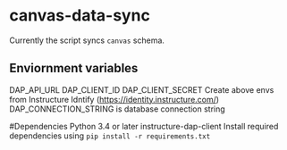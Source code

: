 # canvas-data-sync

Currently the script syncs `canvas` schema.

## Enviornment variables

DAP_API_URL
DAP_CLIENT_ID
DAP_CLIENT_SECRET
Create above envs from Instructure Idntify (https://identity.instructure.com/)
DAP_CONNECTION_STRING is database connection string

#Dependencies
Python 3.4 or later
instructure-dap-client
Install required dependencies using
`pip install -r requirements.txt`
